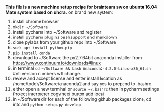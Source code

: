 **This file is a new machine setup recipe for brainteam sw on ubuntu 16.04 Mate system based on uhora.**
on brand new system:
1. install chrome browser
2. `mkdir ~/Software`
3. install pycharm into ~/Software and register
4. install pycharm plugins bashsupport and markdown
5. clone pylabs from your github repo into ~/Software
6. `sudo apt install python-pip`
7. `pip install conda`
8. download to ~/Software the py2.7 64bit anaconda installer from https://www.continuum.io/downloads#linux
9. in terminal `cd ~/Software && bash Anaconda2-4.2.0-Linux-x86_64.sh` #nb version numbers will change.
10. review and accept license and enter install location as /home/toddr/Software/anaconda2  and say yes to prepend to .bashrc
11. either open a new terminal or `source ~/.bashrc` then in pycharm settings Project interpreter cogwheel button add local
12. in ~/Software dir for each of the following github packages clone, cd into and `python setup.py develop`
